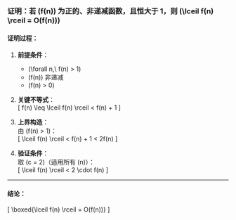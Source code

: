 <!-- 证明：若f(n)为正的、非递减函数，且恒大于1，则⌈f(n)⌉为O(f(n))。 -->

### 证明：若 \(f(n)\) 为正的、非递减函数，且恒大于 1，则 \(\lceil f(n) \rceil = O(f(n))\)

#### 证明过程：

1. **前提条件**：
    - \(\forall n,\ f(n) > 1\)
    - \(f(n)\) 非递减
    - \(f(n) > 0\)

2. **关键不等式**：  
   \[
   f(n) \leq \lceil f(n) \rceil < f(n) + 1
   \]

3. **上界构造**：  
   由 \(f(n) > 1\)：  
   \[
   \lceil f(n) \rceil < f(n) + 1 < 2f(n)
   \]

4. **验证条件**：  
   取 \(c = 2\)（适用所有 \(n\)）：  
   \[ \lceil f(n) \rceil < 2 \cdot f(n) \]

---

#### 结论：

\[ \boxed{\lceil f(n) \rceil = O(f(n))} \]
